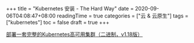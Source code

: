 +++
title = "Kubernetes 安装 - The Hard Way"
date = 2020-09-06T04:08:47+08:00
readingTime = true
categories = ["云 & 云原生"]
tags = ["kubernetes"]
toc = false
draft = true
+++

<!--more-->

[部署一套完整的Kubernetes高可用集群（二进制，v1.18版）](http://blog.ctnrs.com/post/k8s-binary-install/)